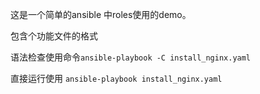 这是一个简单的ansible 中roles使用的demo。

包含个功能文件的格式

语法检查使用命令`ansible-playbook -C install_nginx.yaml`

直接运行使用 `ansible-playbook install_nginx.yaml`
